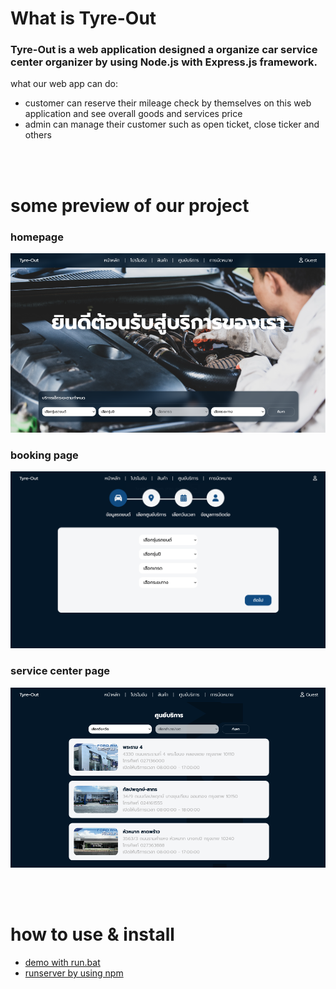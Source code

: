 <!-- # Tyre-Out
06066302 Fundamental Web Programming  
School of Information Technology, KMITL  
Year 2/2024

--- -->

# What is Tyre-Out

### Tyre-Out is a web application designed a organize car service center organizer by using Node.js with Express.js framework.

what our web app can do:
- customer can reserve their mileage check by themselves on this web application and see overall goods and services price
- admin can manage their customer such as open ticket, close ticker and others

<br>
<br>

# some preview of our project

<!-- ![alt text](./imagesformd/login.png) -->
### homepage
![alt text](./imagesformd/homepage.png)
### booking page
![alt text](./imagesformd/booking.png)
### service center page
![alt text](./imagesformd/center.png)

<br>
<br>

# how to use & install
- [demo with run.bat](./demo.md)
- [runserver by using npm](./npm.md)


